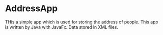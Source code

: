 # AddressApp
THis a simple app which is used for storing the address of people.
This app is written by Java with JavaFx. Data stored in XML files.
